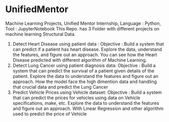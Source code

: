 # UnifiedMentor
Machine Learning Projects, Unified Mentor Internship, Language : Python, Tool : JupyterNotebook
This Repo. has 3 Folder with different projects on machine learning Structural Data.
1) Detect Heart Disease using patient data :
   Objective : Build a system that can predict if a patient has heart disease. Explore the data, understand the
features, and figure out an approach.
You can see how the Heart Disease predicted with different algorithm of Machine Learning.
2) Detect Lung Cancer using patient diagnosis data:
   Objective : Build a system that can predict the survival of a patient given details of the patient. Explore the
data to understand the features and figure out an approach.
How the model face the high dimention data and handling that crucial data and predict the Lung Cancer
3) Predict Vehicle Prices using Vehicle dataset:
   Objective : Build a system that can predict the prices for vehicles using data on Vehicle specifications,
make, etc. Explore the data to understand the features and figure out an approach.
With Linear Regression and other algorithm used to predict the price of Vehicle  
